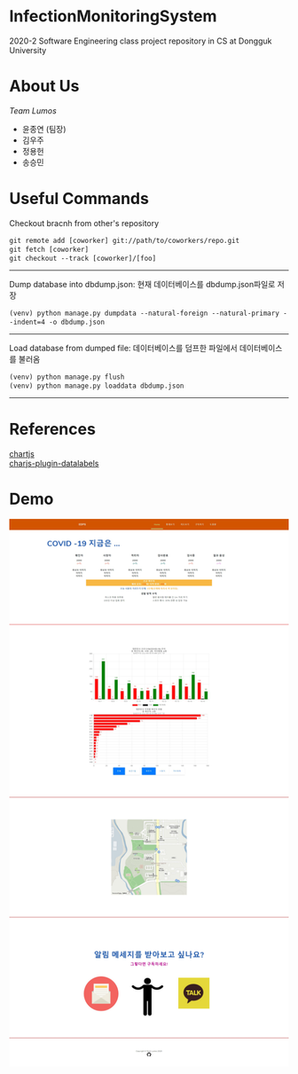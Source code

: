 # InfectionMonitoringSystem
2020-2 Software Engineering class project repository in CS at Dongguk University

# About Us
*Team Lumos*
* 윤종연 (팀장)
* 김우주
* 정용헌
* 송승민

# Useful Commands
Checkout bracnh from other's repository
```
git remote add [coworker] git://path/to/coworkers/repo.git
git fetch [coworker]
git checkout --track [coworker]/[foo]
```
***
Dump database into dbdump.json: 현재 데이터베이스를 dbdump.json파일로 저장
```
(venv) python manage.py dumpdata --natural-foreign --natural-primary --indent=4 -o dbdump.json
```
***
Load database from dumped file: 데이터베이스를 덤프한 파일에서 데이터베이스를 불러옴
```
(venv) python manage.py flush
(venv) python manage.py loaddata dbdump.json
```
***

# References
[chartjs](https://www.chartjs.org/docs/latest/)  
[charjs-plugin-datalabels](https://chartjs-plugin-datalabels.netlify.app/guide/)

# Demo
![demo](res/site_screenshot.jpg)
